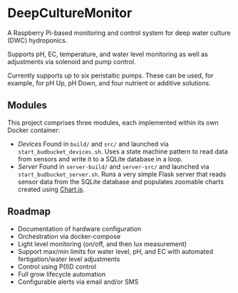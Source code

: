 # DeepCultureMonitor
A Raspberry Pi-based monitoring and control system for deep water culture (DWC) hydroponics.

Supports pH, EC, temperature, and water level monitoring as well as adjustments via solenoid and pump control.

Currently supports up to six peristaltic pumps. These can be used, for example, for pH Up, pH Down, and four nutrient or additive solutions.

## Modules

This project comprises three modules, each implemented within its own Docker container:
- *Devices* Found in `build/` and `src/` and launched via `start_budbucket_devices.sh`. Uses a state machine pattern to read data from sensors and write it to a SQLite database in a loop.
- *Server* Found in `server-build/` and `server-src/` and launched via `start_budbucket_server.sh`. Runs a very simple Flask server that reads sensor data from the SQLite database and populates zoomable charts created using [Chart.js](https://www.chartjs.org/).

## Roadmap
- Documentation of hardware configuration
- Orchestration via docker-compose
- Light level monitoring (on/off, and then lux measurement)
- Support max/min limits for water level, pH, and EC with automated fertigation/water level adjustments
- Control using P(I)D control
- Full grow lifecycle automation
- Configurable alerts via email and/or SMS
